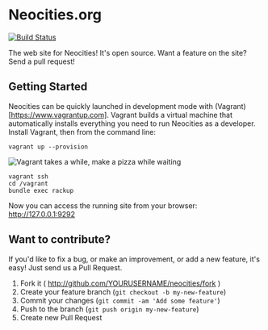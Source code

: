 # Neocities.org

[![Build Status](https://travis-ci.org/neocities/neocities.png?branch=master)](https://travis-ci.org/neocities/neocities)

The web site for Neocities! It's open source. Want a feature on the site? Send a pull request!

## Getting Started

Neocities can be quickly launched in development mode with (Vagrant)[https://www.vagrantup.com]. Vagrant builds a virtual machine that automatically installs everything you need to run Neocities as a developer. Install Vagrant, then from the command line:

```
vagrant up --provision
```

![Vagrant takes a while, make a pizza while waiting](http://i.imgur.com/vfIJPXP.png)

```
vagrant ssh
cd /vagrant
bundle exec rackup
```

Now you can access the running site from your browser: http://127.0.0.1:9292

## Want to contribute?

If you'd like to fix a bug, or make an improvement, or add a new feature, it's easy! Just send us a Pull Request.

1. Fork it ( http://github.com/YOURUSERNAME/neocities/fork )
2. Create your feature branch (`git checkout -b my-new-feature`)
3. Commit your changes (`git commit -am 'Add some feature'`)
4. Push to the branch (`git push origin my-new-feature`)
5. Create new Pull Request
